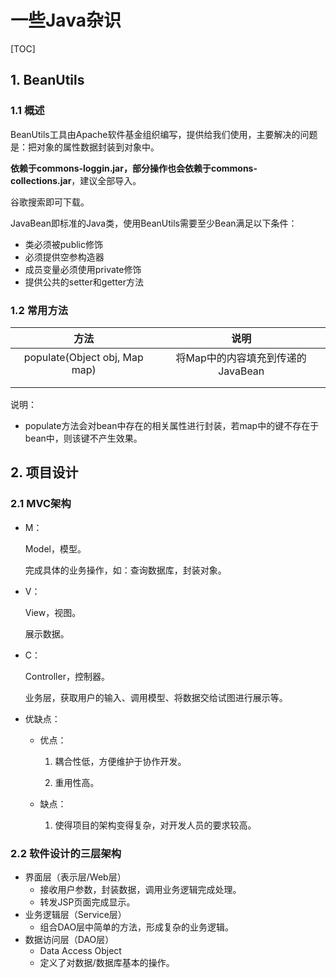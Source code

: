 # 一些Java杂识

[TOC]

## 1. BeanUtils

### 1.1 概述

BeanUtils工具由Apache软件基金组织编写，提供给我们使用，主要解决的问题是：把对象的属性数据封装到对象中。

**依赖于commons-loggin.jar，部分操作也会依赖于commons-collections.jar**，建议全部导入。

谷歌搜索即可下载。

JavaBean即标准的Java类，使用BeanUtils需要至少Bean满足以下条件：

- 类必须被public修饰
- 必须提供空参构造器
- 成员变量必须使用private修饰
- 提供公共的setter和getter方法

### 1.2 常用方法

|             方法              |               说明                |
| :---------------------------: | :-------------------------------: |
| populate(Object obj, Map map) | 将Map中的内容填充到传递的JavaBean |
|                               |                                   |
|                               |                                   |

说明：

- populate方法会对bean中存在的相关属性进行封装，若map中的键不存在于bean中，则该键不产生效果。



## 2. 项目设计

### 2.1 MVC架构

- M：

  Model，模型。

  完成具体的业务操作，如：查询数据库，封装对象。

- V：

  View，视图。

  展示数据。

- C：

  Controller，控制器。

  业务层，获取用户的输入、调用模型、将数据交给试图进行展示等。

- 优缺点：

  - 优点：

    1. 耦合性低，方便维护于协作开发。

    2. 重用性高。

  - 缺点：

    1. 使得项目的架构变得复杂，对开发人员的要求较高。

### 2.2 软件设计的三层架构

- 界面层（表示层/Web层）
  - 接收用户参数，封装数据，调用业务逻辑完成处理。
  - 转发JSP页面完成显示。
- 业务逻辑层（Service层）
  - 组合DAO层中简单的方法，形成复杂的业务逻辑。
- 数据访问层（DAO层）
  - Data Access Object
  - 定义了对数据/数据库基本的操作。